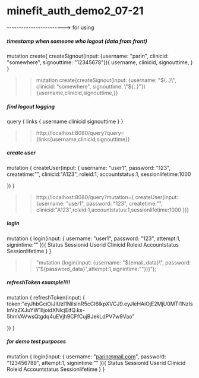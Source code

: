 # minefit_auth_demo2_07-21

------------------------> for using
##### timestamp when someone who logout (data from front)
mutation create{
  createSignout(input: {username: "parin", clinicid: "somewhere", signouttime: "12345678"}){
    username,
    clinicid,
    signouttime,
  }
}

>> mutation create{createSignout(input: {username: \"${..}\", clinicid: "somewhere", signouttime: \"${..}\"}){username,clinicid,signouttime,}}

##### find logout logging
query {
  links {
    username
    clinicid
    signouttime
  }
}
>> http://localhost:8080/query?query={links{username,clinicid,signouttime}}


##### create user
mutation {
  createUser(input: {
    username: "user1", 
    password: "123",
    createtime:"",
    clinicid:"A123",
    roleid:1,
    accountstatus:1,
    sessionlifetime:1000
  
  })
}
>> http://localhost:8080/query?mutation={ createUser(input: {username: \"user1\", password: \"123\", createtime:\"\",  clinicid:\"A123\",roleid:1,accountstatus:1,sessionlifetime:1000 })}

##### login
mutation {
  login(input: {
    username: "user1", 
    password: "123",
    attempt:1,
    signintime:""
  }){
    Status
    Sessionid
    Userid
    Clinicid
    Roleid
    Accountstatus
    Sessionlifetime
  }
}
>>"mutation {login(input: {username: \"${email_data}\", password: \"${password_data}\",attempt:1,signintime:\"\"})}");

##### refreshToken example!!!!
mutation {
  refreshToken(input: {  token:"eyJhbGciOiJIUzI1NiIsInR5cCI6IkpXVCJ9.eyJleHAiOjE2MjU0MTI1NzIsInVzZXJuYW1lIjoidXNlcjEifQ.ks-5hmVAVwsQtgdq4uEVjh9CFfCujBJekLdPV7w9Vao"
    
  })
}


##### for demo test purposes 

mutation {
  login(input: {
    username: "parin@mail.com", 
    password: "123456789",
    attempt:1,
    signintime:""
  }){
    Status
    Sessionid
    Userid
    Clinicid
    Roleid
    Accountstatus
    Sessionlifetime
  }
}
